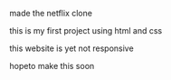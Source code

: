 made the netflix clone  

this is my first project using html and css


this website is yet not responsive


hopeto make this soon
